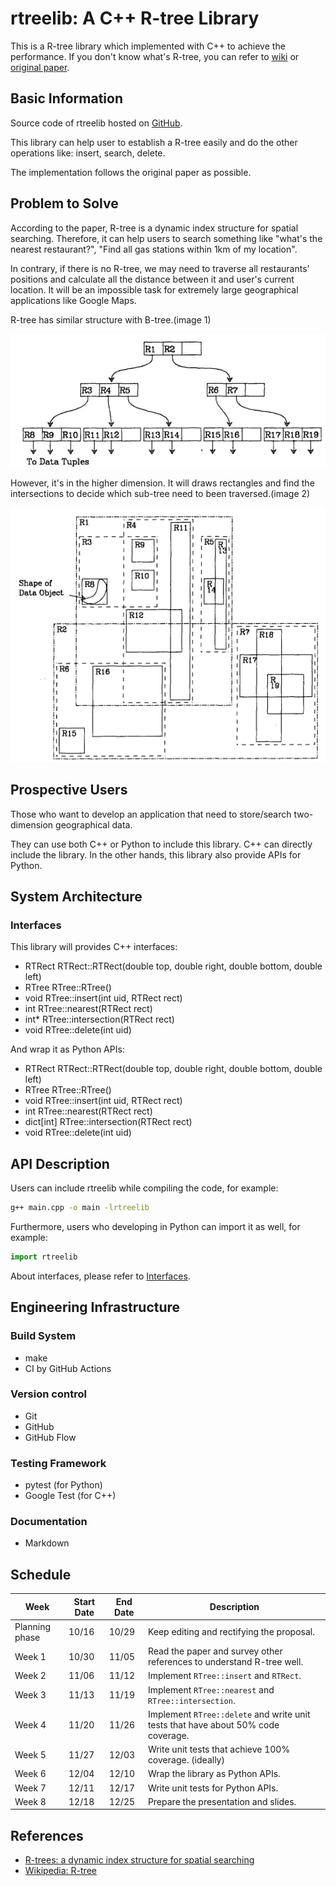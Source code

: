 # rtreelib: A C++ R-tree Library

This is a R-tree library which implemented with C++ to achieve the performance. If you don't know what's R-tree, you can refer to [wiki](https://en.wikipedia.org/wiki/R-tree) or [original paper](https://dl.acm.org/doi/pdf/10.1145/971697.602266).

## Basic Information

Source code of rtreelib hosted on [GitHub](https://github.com/ShangHungWan/rtreelib).

This library can help user to establish a R-tree easily and do the other operations like: insert, search, delete.

The implementation follows the original paper as possible.

## Problem to Solve

According to the paper, R-tree is a dynamic index structure for spatial searching. Therefore, it can help users to search something like "what's the nearest restaurant?", "Find all gas stations within 1km of my location".

In contrary, if there is no R-tree, we may need to traverse all restaurants' positions and calculate all the distance between it and user's current location. It will be an impossible task for extremely large geographical applications like Google Maps.

R-tree has similar structure with B-tree.(image 1)

![image 1: R-tree structure](rtree-1.png)

However, it's in the higher dimension. It will draws rectangles and find the intersections to decide which sub-tree need to been traversed.(image 2)

![image 2: rectangles of R-tree](rtree-2.png)

## Prospective Users

Those who want to develop an application that need to store/search two-dimension geographical data.

They can use both C++ or Python to include this library. C++ can directly include the library. In the other hands, this library also provide APIs for Python.

## System Architecture

### Interfaces

This library will provides C++ interfaces:

- RTRect RTRect::RTRect(double top, double right, double bottom, double left)
- RTree RTree::RTree()
- void RTree::insert(int uid, RTRect rect)
- int RTree::nearest(RTRect rect)
- int* RTree::intersection(RTRect rect)
- void RTree::delete(int uid)

And wrap it as Python APIs:

- RTRect RTRect::RTRect(double top, double right, double bottom, double left)
- RTree RTree::RTree()
- void RTree::insert(int uid, RTRect rect)
- int RTree::nearest(RTRect rect)
- dict[int] RTree::intersection(RTRect rect)
- void RTree::delete(int uid)

## API Description

Users can include rtreelib while compiling the code, for example:

```bash
g++ main.cpp -o main -lrtreelib
```

Furthermore, users who developing in Python can import it as well, for example:

```python
import rtreelib
```

About interfaces, please refer to [Interfaces](#interfaces).

## Engineering Infrastructure

### Build System

- make
- CI by GitHub Actions

### Version control

- Git
- GitHub
- GitHub Flow

### Testing Framework

- pytest (for Python)
- Google Test (for C++)

### Documentation

- Markdown

## Schedule

|  Week   | Start Date | End Date | Description |
|  ----  | ----  | ---- | ---- |
| Planning phase  | 10/16 | 10/29 |  Keep editing and rectifying the proposal. |
| Week 1  | 10/30 | 11/05 |  Read the paper and survey other references to understand R-tree well. |
| Week 2  | 11/06 | 11/12 |  Implement `RTree::insert` and `RTRect`. |
| Week 3  | 11/13 | 11/19 |  Implement `RTree::nearest` and `RTree::intersection`. |
| Week 4  | 11/20 | 11/26 |  Implement `RTree::delete` and write unit tests that have about 50% code coverage. |
| Week 5  | 11/27 | 12/03 |  Write unit tests that achieve 100% coverage. (ideally) |
| Week 6  | 12/04 | 12/10 |  Wrap the library as Python APIs. |
| Week 7  | 12/11 | 12/17 |  Write unit tests for Python APIs. |
| Week 8  | 12/18 | 12/25 |  Prepare the presentation and slides. |

## References

- [R-trees: a dynamic index structure for spatial searching](https://dl.acm.org/doi/pdf/10.1145/971697.602266)
- [Wikipedia: R-tree](https://en.wikipedia.org/wiki/R-tree)
